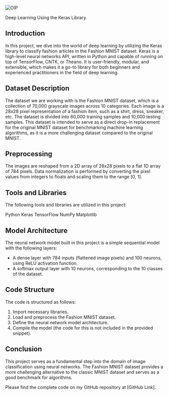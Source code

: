 ![OIP](https://github.com/iwx09/Project-3-TuwaiqAcademy-DL-Keras/assets/76057369/ad4266a8-fe21-40db-914f-944f2b95264f)

Deep Learning Using the Keras Library.

## Introduction
In this project, we dive into the world of deep learning by utilizing the Keras library to classify fashion articles in the Fashion MNIST dataset. Keras is a high-level neural networks API, written in Python and capable of running on top of TensorFlow, CNTK, or Theano. It is user-friendly, modular, and extensible, which makes it a go-to library for both beginners and experienced practitioners in the field of deep learning.

## Dataset Description
The dataset we are working with is the Fashion MNIST dataset, which is a collection of 70,000 grayscale images across 10 categories. Each image is a 28x28 pixel representation of a fashion item, such as a shirt, dress, sneaker, etc. The dataset is divided into 60,000 training samples and 10,000 testing samples. This dataset is intended to serve as a direct drop-in replacement for the original MNIST dataset for benchmarking machine learning algorithms, as it is a more challenging dataset compared to the original MNIST.

## Preprocessing
The images are reshaped from a 2D array of 28x28 pixels to a flat 1D array of 784 pixels. Data normalization is performed by converting the pixel values from integers to floats and scaling them to the range [0, 1].

## Tools and Libraries
The following tools and libraries are utilized in this project:

Python
Keras
TensorFlow
NumPy
Matplotlib

## Model Architecture
The neural network model built in this project is a simple sequential model with the following layers:
- A dense layer with 784 inputs (flattened image pixels) and 100 neurons, using ReLU activation function.
- A softmax output layer with 10 neurons, corresponding to the 10 classes of the dataset.

## Code Structure
The code is structured as follows:
1. Import necessary libraries.
2. Load and preprocess the Fashion MNIST dataset.
3. Define the neural network model architecture.
4. Compile the model (the code for this is not included in the provided snippet).

## Conclusion
This project serves as a fundamental step into the domain of image classification using neural networks. The Fashion MNIST dataset provides a more challenging alternative to the classic MNIST dataset and serves as a good benchmark for algorithms.

Please find the complete code on my GitHub repository at [GitHub Link].
